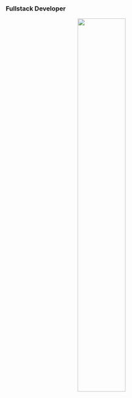 ﻿### Fullstack Developer

<p align="center">
  <img height="50%" width="auto" src ="https://github-readme-stats.vercel.app/api/top-langs/?username=prg938&layout=compact&hide_border=true&theme=dark&langs_count=6&hide=jupyter%20notebook,tex,css,php">
</p>
